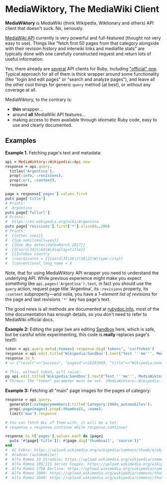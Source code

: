 # MediaWiktory, The MediaWiki Client

**MediaWiktory** is MediaWiki (think Wikipedia, Wiktionary and others) API client that doesn't suck.
No, seriously.

[MediaWiki API](https://www.mediawiki.org/wiki/API:Main_page)
currently is very powerful and full-featured (thought not very easy to use).
Things like "fetch first 50 pages from that category alongside with their
revision history and interwiki links and mediafile stats" are typically done
with one carefully constructed request and return lots of useful information.

Yes, there already are [several](https://www.mediawiki.org/wiki/API:Client_code#Ruby)
API clients for Ruby, including ["official" one](https://github.com/wikimedia/mediawiki-ruby-api).
Typical approach for all of them is thick wrapper around some functionality
(like "login and edit pages" or "search and analyze pages"), and leave
all the other cool things for generic `query` method (at best), or
without any coverage at all.

MediaWiktory, to the contrary is:

* **thin** wrapper...
* around **all** MediaWiki API features...
* making access to them available through idiomatic Ruby code, easy to use and clearly documented.

## Examples

**Example 1.** Fetching page's text and metadata:

```ruby
api = MediaWiktory::Wikipedia::Api.new
response = api.query.
  titles('Argentina').
  prop(:info, :revisions).
  prop(:url, :content).
  response

page = response['pages'].values.first
puts page['title']
# Prints:
#  Argentina
puts page['fullurl']
# Prints:
#  https://en.wikipedia.org/wiki/Argentina
puts page['revisions'].first['*'].slice(0..200)
# Prints:
#  {{other uses}}
#  {{pp-semi|small=yes}}
#  {{Use dmy dates|date=March 2017}}
#  {{Coord|34|S|64|W|display=title}}
#  {{Infobox country
#  |coordinates = {{Coord|34|36|S|58|23|W|type:city}}
#  |conventional_long_name = A
```

Note, that for using MediaWiktory API wrapper you need to understand the underlying API. While previous
experience might make you expect something like `api.pages('Argentina').text`, in fact you should
use the `query` action, request page title 'Argentina', its `:revisions` property, its `:content`
subproperty—and voila, you have a _1-element list of revisions_ for the page and last revisions `'*'`
key has page's text.

The good news is all methods are documented at [rubydoc.info](#TODO), most of the time documentation
has enough details, so you don't need to refer to MediaWiki official docs.

**Example 2:** Editing the page (we are editing [Sandbox](https://en.wikipedia.org/wiki/Wikipedia:Sandbox)
here, which is safe, but be careful while experimenting, this code is **really** replaces page's text!):

```ruby
token = api.query.meta(:tokens).response.dig('tokens', 'csrftoken')
response = api.edit.title('Wikipedia:Sandbox').text("Test '''me''', MediaWiktory!").token(token).response
response.to_h
# => {"result"=>"Success", "pageid"=>16283969, "title"=>"Wikipedia:Sandbox", "contentmodel"=>"wikitext", "oldrevid"=>779502714, "newrevid"=>779502729, "newtimestamp"=>"2017-05-09T08:24:26Z"}

# This, without token, will raise:
pp api.edit.title('Wikipedia:Sandbox').text("Test '''me''', MediaWiktory without token!").response
# Throws: The "token" parameter must be set. (MediaWiktory::Wikipedia::Response::Error)

```

**Example 3:** Fetching all "main" page images for the pages of category:

```ruby
response = api.query.
  generator(:categorymembers).title('Category:1960s_automobiles').
  prop(:pageimages).prop(:thumbnail, :name).
  limit('max').response

# You can fetch ALL of them with, it will be a lot:
# response = response.continue while response.continue?

response.to_h['pages'].values.each do |page|
  puts "#{page['title']}: #{page.dig('thumbnail', 'source')}"
end
#  AC Cobra: https://upload.wikimedia.org/wikipedia/commons/thumb/e/e8/Shelby_AC_427_Cobra_vl_blue.jpg/50px-Shelby_AC_427_Cobra_vl_blue.jpg
#  Acadian (automobile):
#  Alfa Romeo 33 Stradale: https://upload.wikimedia.org/wikipedia/commons/thumb/e/eb/1968_Alfa_Romeo_Tipo_33_Stradale.jpg/50px-1968_Alfa_Romeo_Tipo_33_Stradale.jpg
#  Alfa Romeo 105/115 Series Coupés: https://upload.wikimedia.org/wikipedia/commons/thumb/8/81/Alfa_Romeo_GT_1300_Junior.jpg/50px-Alfa_Romeo_GT_1300_Junior.jpg
#  Alfa Romeo 1750 Berlina: https://upload.wikimedia.org/wikipedia/commons/thumb/2/20/Alfa_Romeo_1750_berlina_grey-front.JPG/50px-Alfa_Romeo_1750_berlina_grey-front.JPG
#  Alfa Romeo 2000: https://upload.wikimedia.org/wikipedia/commons/thumb/f/f6/Alfa_2000_touring_spider.JPG/50px-Alfa_2000_touring_spider.JPG
#  Alfa Romeo 2600: https://upload.wikimedia.org/wikipedia/commons/thumb/6/6b/Alfa-Romeo_2600-Spider-Touring.JPG/50px-Alfa-Romeo_2600-Spider-Touring.JPG

```
